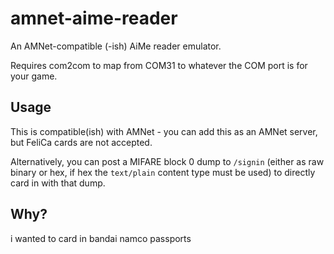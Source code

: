 # amnet-aime-reader

An AMNet-compatible (-ish) AiMe reader emulator.

Requires com2com to map from COM31 to whatever the COM port is for your game.

## Usage

This is compatible(ish) with AMNet - you can add this as an AMNet server, but FeliCa
cards are not accepted.

Alternatively, you can post a MIFARE block 0 dump to `/signin` (either as raw binary
or hex, if hex the `text/plain` content type must be used) to directly card in with
that dump.

## Why?

i wanted to card in bandai namco passports
